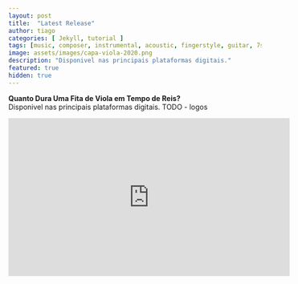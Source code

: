 ```yaml
---
layout: post
title:  "Latest Release"
author: tiago
categories: [ Jekyll, tutorial ]
tags: [music, composer, instrumental, acoustic, fingerstyle, guitar, 7strings, brazilian, latin, mpb, jazz]
image: assets/images/capa-viola-2020.png
description: "Disponivel nas principais plataformas digitais."
featured: true
hidden: true
---
```


**Quanto Dura Uma Fita de Viola em Tempo de Reis?**  
Disponivel nas principais plataformas digitais.
TODO - logos
<iframe width="560" height="315" src="https://www.youtube.com/embed/Zx4zjXCMc14" frameborder="0" allow="accelerometer; autoplay; clipboard-write; encrypted-media; gyroscope; picture-in-picture" allowfullscreen></iframe>

